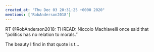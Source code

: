 ```yaml
---
created_at: "Thu Dec 03 20:31:25 +0000 2020"
mentions: ['RobAnderson2018']
---
```


RT @RobAnderson2018: THREAD: Niccolo Machiavelli once said that “politics has no relation to morals.”

The beauty I find in that quote is t…